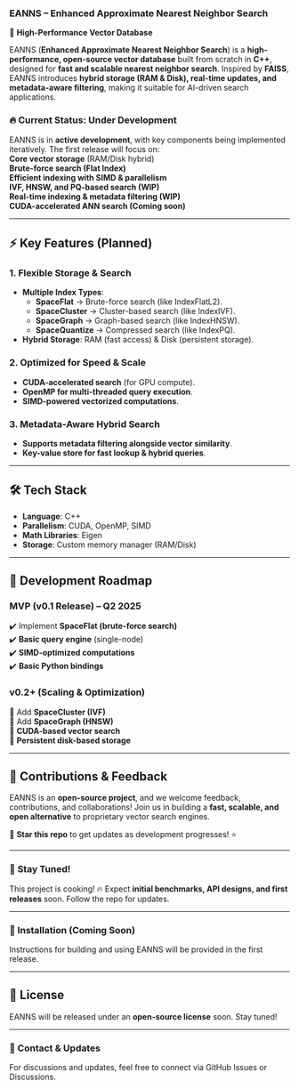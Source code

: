 
### **EANNS – Enhanced Approximate Nearest Neighbor Search**  
🚀 **High-Performance Vector Database**  


EANNS (**Enhanced Approximate Nearest Neighbor Search**) is a **high-performance, open-source vector database** built from scratch in **C++**, designed for **fast and scalable nearest neighbor search**. Inspired by **FAISS**, EANNS introduces **hybrid storage (RAM & Disk), real-time updates, and metadata-aware filtering**, making it suitable for AI-driven search applications.  

### 🔥 **Current Status: Under Development**  
EANNS is in **active development**, with key components being implemented iteratively. The first release will focus on:  
 **Core vector storage** (RAM/Disk hybrid)  
 **Brute-force search (Flat Index)**  
 **Efficient indexing with SIMD & parallelism**  
 **IVF, HNSW, and PQ-based search (WIP)**  
 **Real-time indexing & metadata filtering (WIP)**  
 **CUDA-accelerated ANN search (Coming soon)**  

---

## ⚡ **Key Features (Planned)**  
### **1. Flexible Storage & Search**  
- **Multiple Index Types**:  
  - **SpaceFlat** → Brute-force search (like IndexFlatL2).  
  - **SpaceCluster** → Cluster-based search (like IndexIVF).  
  - **SpaceGraph** → Graph-based search (like IndexHNSW).  
  - **SpaceQuantize** → Compressed search (like IndexPQ).  
- **Hybrid Storage**: RAM (fast access) & Disk (persistent storage).  

### **2. Optimized for Speed & Scale**  
- **CUDA-accelerated search** (for GPU compute).  
- **OpenMP for multi-threaded query execution**.  
- **SIMD-powered vectorized computations**.  

### **3. Metadata-Aware Hybrid Search**  
- **Supports metadata filtering alongside vector similarity**.  
- **Key-value store for fast lookup & hybrid queries**.  

---

## 🛠 **Tech Stack**  
- **Language**: C++  
- **Parallelism**: CUDA, OpenMP, SIMD  
- **Math Libraries**: Eigen  
- **Storage**: Custom memory manager (RAM/Disk)  

---

## 📌 **Development Roadmap**  
### **MVP (v0.1 Release) – Q2 2025**  
✔️ Implement **SpaceFlat (brute-force search)**  
✔️ **Basic query engine** (single-node)  
✔️ **SIMD-optimized computations**  
✔️ **Basic Python bindings**  

### **v0.2+ (Scaling & Optimization)**  
🚧 Add **SpaceCluster (IVF)**  
🚧 Add **SpaceGraph (HNSW)**  
🚧 **CUDA-based vector search**  
🚧 **Persistent disk-based storage**  

---

## 🤝 **Contributions & Feedback**  
EANNS is an **open-source project**, and we welcome feedback, contributions, and collaborations! Join us in building a **fast, scalable, and open alternative** to proprietary vector search engines.  

📢 **Star this repo** to get updates as development progresses! ⭐  

---

### 🚀 **Stay Tuned!**  
This project is cooking! 🔥 Expect **initial benchmarks, API designs, and first releases** soon. Follow the repo for updates.  

---

### **📂 Installation (Coming Soon)**  
Instructions for building and using EANNS will be provided in the first release.  

---

## **📜 License**  
EANNS will be released under an **open-source license** soon. Stay tuned!  

---

### **📧 Contact & Updates**  
For discussions and updates, feel free to connect via GitHub Issues or Discussions.  

